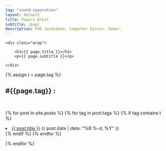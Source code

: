 ```yaml
---
tag: "sound-separation"
layout: default
title: Papers Breif
subtitle: /pap/
description: PhD candidate, Computer Vision. Gamer.
---
```

<section class="intro">

	<div class="wrap">

		<h1>{{ page.title }}</h1>
		<p>{{ page.subtitle }}</p>

	</div>

{% assign t = page.tag %}
<h2> #{{page.tag}} : </h2> <br>

{% for post in site.posts %}
  {% for tag in post.tags %}
      {% if tag contains t %}
        <li>
          <a href="{{ post.url }}">{{ post.title }}</a>
          <span class="date">{{ post.date | date: "%B %-d, %Y"  }}</span>
        </li>
    {% endif %}
  {% endfor %}

{% endfor %}
